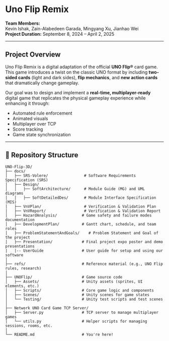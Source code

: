 # Uno Flip Remix

**Team Members:**  
Kevin Ishak, Zain-Alabedeen Garada, Mingyang Xu, Jianhao Wei  
**Project Duration:** September 8, 2024 – April 2, 2025  

---

## Project Overview

Uno Flip Remix is a digital adaptation of the official **UNO Flip®** card game. This game introduces a twist on the classic UNO format by including **two-sided cards** (light and dark sides), **flip mechanics**, and **new action cards** that dramatically change gameplay.

Our goal was to design and implement a **real-time, multiplayer-ready** digital game that replicates the physical gameplay experience while enhancing it through:
- Automated rule enforcement
- Animated visuals
- Multiplayer over TCP
- Score tracking
- Game state synchronization

---

## 📁 Repository Structure

```text
UNO-Flip-3D/
├── docs/
│   ├── SRS-Volere/                # Software Requirements Specification (SRS)
│   ├── Design/
│   │   ├── SoftArchitecture/      # Module Guide (MG) and UML diagrams
│   │   ├── SoftDetailedDes/       # Module Interface Specification (MIS)
│   ├── VnVPlan/                   # Verification & Validation Plan
|   ├── VnVReport/                 # Verification & Validation Report
│   ├── HazardAnalysis/           # Game safety and failure modes documentation
│   ├── DevelopmentPlan/          # Gantt chart, schedule, and team roles
│   ├── ProblemStatementAndGoals/    # Problem Statement and Goal of the project
│   ├── Presentation/             # Final project expo poster and demo presentations
|   |-- UserGuide                 # User guide for setup and using our software
│
├── refs/                         # Reference material (e.g., UNO Flip rules, research)
│
├── UNOFlip/                      # Game source code
│   ├── Assets/                   # Unity assets (sprites, UI elements, etc.)
│   ├── Scripts/                  # Core game logic and components
│   ├── Scenes/                   # Unity scenes for game states
│   └── Testing/                  # Unity test scripts and test scenes
│
├── Network UNO Card Game TCP Server/
│   ├── Server.py                 # TCP server to manage multiplayer games
│   └── utils.py                  # Helper scripts for managing sessions, rooms, etc.
│
└── README.md                     # You're here!
